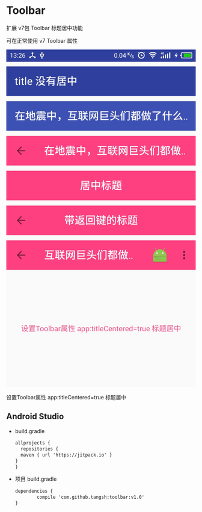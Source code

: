 # Toolbar
扩展 v7包 Toolbar 标题居中功能

可在正常使用 v7 Toolbar 属性


![Showcase](https://github.com/tangsh/Toolbar/blob/master/S70810132632.jpg)


设置Toolbar属性 app:titleCentered=true 标题居中




## Android Studio

* build.gradle

 	```
  allprojects {
 	  repositories {
      maven { url 'https://jitpack.io' }
    }
  }
 	```
  
* 项目 build.gradle

 	```
  dependencies {
	        compile 'com.github.tangsh:toolbar:v1.0'
	}
	```
